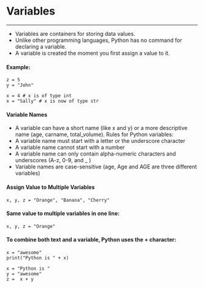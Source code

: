 # Variables
---

- Variables are containers for storing data values.
- Unlike other programming languages, Python has no command for declaring a variable.
- A variable is created the moment you first assign a value to it.

#### Example:
~~~~
z = 5
y = "John"
~~~~
~~~~
x = 4 # x is of type int
x = "Sally" # x is now of type str
~~~~

#### Variable Names
- A variable can have a short name (like x and y) or a more descriptive name (age, carname, total_volume). Rules for Python variables:
- A variable name must start with a letter or the underscore character
- A variable name cannot start with a number
- A variable name can only contain alpha-numeric characters and underscores (A-z, 0-9, and _ )
- Variable names are case-sensitive (age, Age and AGE are three different variables)

#### Assign Value to Multiple Variables
~~~~
x, y, z = "Orange", "Banana", "Cherry"
~~~~
#### Same value to multiple variables in one line:
~~~~
x, y, z = "Orange"
~~~~
#### To combine both text and a variable, Python uses the + character:
~~~~
x = "awesome"
print("Python is " + x)
~~~~
~~~~
x = "Python is "
y = "awesome"
z =  x + y
~~~~